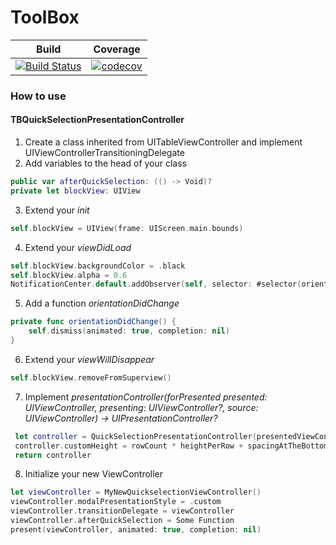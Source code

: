 # ToolBox #
|Build|Coverage|
|:---:|:------:|
|[![Build Status](https://travis-ci.org/JediWed/ToolBox.svg?branch=master)](https://travis-ci.org/JediWed/ToolBox)| [![codecov](https://codecov.io/gh/JediWed/ToolBox/branch/master/graph/badge.svg)](https://codecov.io/gh/JediWed/ToolBox) |
### How to use 
#### TBQuickSelectionPresentationController
1. Create a class inherited from UITableViewController and implement UIViewControllerTransitioningDelegate
2. Add variables to the head of your class
```swift
public var afterQuickSelection: (() -> Void)?
private let blockView: UIView
```
3. Extend your *init*
```swift
self.blockView = UIView(frame: UIScreen.main.bounds)
```
4. Extend your *viewDidLoad*
```swift
self.blockView.backgroundColor = .black
self.blockView.alpha = 0.6
NotificationCenter.default.addObserver(self, selector: #selector(orientationDidChange), name: NSNotification.Name.UIDeviceOrientationDidChange, object: nil)
```
5. Add a function *orientationDidChange*
```swift
private func orientationDidChange() {
    self.dismiss(animated: true, completion: nil)
}
```
6. Extend your *viewWillDisappear*
```swift
self.blockView.removeFromSuperview()
```
7. Implement *presentationController(forPresented presented: UIViewController, presenting: UIViewController?, source: UIViewController) -> UIPresentationController?*
```swift
 let controller = QuickSelectionPresentationController(presentedViewController: presented, presenting: presenting)
 controller.customHeight = rowCount * heightPerRow + spacingAtTheBottom
 return controller
``` 
8. Initialize your new ViewController
```swift
let viewController = MyNewQuickselectionViewController()
viewController.modalPresentationStyle = .custom
viewController.transitionDelegate = viewController
viewController.afterQuickSelection = Some Function
present(viewController, animated: true, completion: nil)
```
